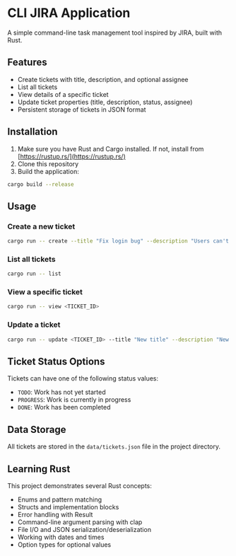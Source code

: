 # CLI JIRA Application

A simple command-line task management tool inspired by JIRA, built with Rust.

## Features

- Create tickets with title, description, and optional assignee
- List all tickets
- View details of a specific ticket
- Update ticket properties (title, description, status, assignee)
- Persistent storage of tickets in JSON format

## Installation

1. Make sure you have Rust and Cargo installed. If not, install from [https://rustup.rs/](https://rustup.rs/)
2. Clone this repository
3. Build the application:

```bash
cargo build --release
```

## Usage

### Create a new ticket

```bash
cargo run -- create --title "Fix login bug" --description "Users can't log in with correct credentials" --assignee "John"
```

### List all tickets

```bash
cargo run -- list
```

### View a specific ticket

```bash
cargo run -- view <TICKET_ID>
```

### Update a ticket

```bash
cargo run -- update <TICKET_ID> --title "New title" --description "New description" --status "PROGRESS" --assignee "Jane"
```

## Ticket Status Options

Tickets can have one of the following status values:

- `TODO`: Work has not yet started
- `PROGRESS`: Work is currently in progress
- `DONE`: Work has been completed

## Data Storage

All tickets are stored in the `data/tickets.json` file in the project directory.

## Learning Rust

This project demonstrates several Rust concepts:

- Enums and pattern matching
- Structs and implementation blocks
- Error handling with Result
- Command-line argument parsing with clap
- File I/O and JSON serialization/deserialization
- Working with dates and times
- Option types for optional values

